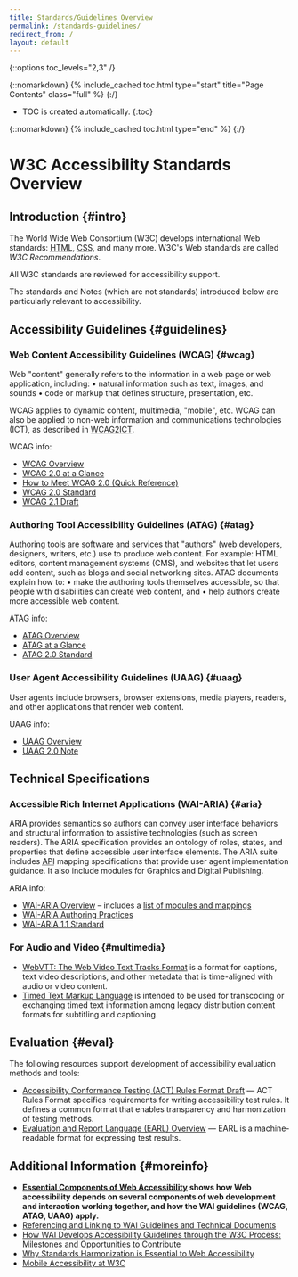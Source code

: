 ```yaml
---
title: Standards/Guidelines Overview
permalink: /standards-guidelines/
redirect_from: /
layout: default
---
```


{::options toc_levels="2,3" /}

{::nomarkdown}
{% include_cached toc.html type="start" title="Page Contents" class="full" %}
{:/}

-   TOC is created automatically.
{:toc}

{::nomarkdown}
{% include_cached toc.html type="end" %}
{:/}

# W3C Accessibility Standards Overview

## Introduction {#intro}

The World Wide Web Consortium (W3C) develops international Web standards: <abbr title="Hypertext Markup Language">HTML</abbr>, <abbr title="Cascading Style Sheets ">CSS</abbr>, and many more. W3C's Web standards are called <dfn>W3C Recommendations</dfn>.

All W3C standards are reviewed for accessibility support.

The standards and Notes (which are not standards) introduced below are particularly relevant to accessibility.

## Accessibility Guidelines {#guidelines}

### Web Content Accessibility Guidelines (WCAG) {#wcag}

Web "content" generally refers to the information in a web page or web application, including:
•	natural information such as text, images, and sounds
•	code or markup that defines structure, presentation, etc.

WCAG applies to dynamic content, multimedia, "mobile", etc. WCAG can also be applied to non-web information and communications technologies (ICT), as described in [WCAG2ICT]( https://www.w3.org/WAI/intro/wcag2ict).

WCAG info:
- [WCAG Overview](https://www.w3.org/WAI/intro/wcag)
- [WCAG 2.0 at a Glance](https://www.w3.org/WAI/WCAG20/glance/)
- [How to Meet WCAG 2.0 (Quick Reference)](https://www.w3.org/WAI/WCAG20/quickref/)
- [WCAG 2.0 Standard](http://www.w3.org/TR/WCAG20/)
- [WCAG 2.1 Draft](https://www.w3.org/TR/WCAG21/)

### Authoring Tool Accessibility Guidelines (ATAG) {#atag}

Authoring tools are software and services that "authors" (web developers, designers, writers, etc.) use to produce web content. For example: HTML editors, content management systems (CMS), and websites that let users add content, such as blogs and social networking sites.
ATAG documents explain how to:
•	make the authoring tools themselves accessible, so that people with disabilities can create web content, and
•	help authors create more accessible web content.

ATAG info:
- [ATAG Overview](https://www.w3.org/WAI/intro/atag)
- [ATAG at a Glance](https://www.w3.org/WAI/intro/atag-glance)
- [ATAG 2.0 Standard](https://www.w3.org/TR/ATAG/)

### User Agent Accessibility Guidelines (UAAG) {#uaag}

User agents include browsers, browser extensions, media players, readers, and other applications that render web content.

UAAG info:
- [UAAG Overview](https://www.w3.org/WAI/intro/uaag)
- [UAAG 2.0 Note](https://www.w3.org/TR/UAAG20/)

## Technical Specifications

### Accessible Rich Internet Applications (WAI-ARIA) {#aria}

ARIA provides semantics so authors can convey user interface behaviors and structural information to assistive technologies (such as screen readers). The ARIA specification provides an ontology of roles, states, and properties that define accessible user interface elements.
The ARIA suite includes <abbr title="application programming interface">API</abbr> mapping specifications that provide user agent implementation guidance. It also include modules for Graphics and Digital Publishing.

ARIA info:
- [WAI-ARIA Overview]( https://www.w3.org/WAI/intro/aria) – includes a [list of modules and mappings]( https://www.w3.org/WAI/intro/aria#versions)
- [WAI-ARIA Authoring Practices](https://www.w3.org/TR/wai-aria-practices/)
- [WAI-ARIA 1.1 Standard](https://www.w3.org/TR/wai-aria-1.1/)

### For Audio and Video {#multimedia}

- [WebVTT: The Web Video Text Tracks Format]( https://www.w3.org/TR/webvtt/) is a format for captions, text video descriptions, and other metadata that is time-aligned with audio or video content.
- [Timed Text Markup Language]( https://www.w3.org/TR/ttml2/) is intended to be used for transcoding or exchanging timed text information among legacy distribution content formats for subtitling and captioning.

## Evaluation {#eval}
The following resources support development of accessibility evaluation methods and tools:
- [Accessibility Conformance Testing (ACT) Rules Format Draft]( https://www.w3.org/TR/act-rules-format/) &mdash; ACT Rules Format specifies requirements for writing accessibility test rules. It defines a common format that enables transparency and harmonization of testing methods.
- [Evaluation and Report Language (EARL) Overview](https://www.w3.org/WAI/intro/earl) &mdash; EARL is a machine-readable format for expressing test results.

## Additional Information {#moreinfo}
- <strong>[Essential Components of Web Accessibility]( https://www.w3.org/WAI/intro/components) shows how Web accessibility depends on several components of web development and interaction working together, and how the WAI guidelines (WCAG, ATAG, UAAG) apply.</strong>
- [Referencing and Linking to WAI Guidelines and Technical Documents]( http://www.w3.org/WAI/intro/linking)
- [How WAI Develops Accessibility Guidelines through the W3C Process: Milestones and Opportunities to Contribute]( https://www.w3.org/WAI/intro/w3c-process)
- [Why Standards Harmonization is Essential to Web Accessibility]( https://www.w3.org/WAI/Policy/harmon)
- [Mobile Accessibility at W3C]( https://www.w3.org/WAI/mobile/)

<br/><br/>
